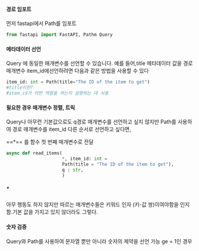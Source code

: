 
#### 경로 임포트
먼저 fastapi에서 Path를 임포트
```python
from fastapi import FastAPI, Pathm Query
```


#### 메타데이터 선언
Query 에 동일한 매개변수를 선언할 수 있습니다.
예를 들어,title 메타데이터 값을 경로 매개변수 item_id에선언하려면 다음과 같은 방법을 사용할 수 있다
```python
item_id: int = Path(title="The ID of the item to get")
#title이란?
#item_id가 어떤 역할을 하는지 설명하는 데 사용
```


#### 필요한 경우 매개변수 정렬, 트릭
Query나 아무런 기본값으로도 q경로 매개변수를 선언하고 싶지 않지만 Path를 사용하여 경로 매개변수를 item_id 다른 순서로 선언하고 싶다면,

==\*== 를 함수 첫 번째 매개변수로 전달
```python
async def read_items(
					 *, item_id: int = 
					 Path(title = "The ID of the item to get"),
					 q : str,
					 )
```
##### *
아무 행동도 하지 않지만 따르는 매개변수들은 키워드 인자 (키-값 쌍)이여야함을 인지함.기본 값을 가지고 있지 않더라도 그렇다.
#### 숫자 검증
Query와 Path를 사용하여 문자열 뿐만 아니라 숫자의 제약을 선언 가능
ge = 1인 경우 
